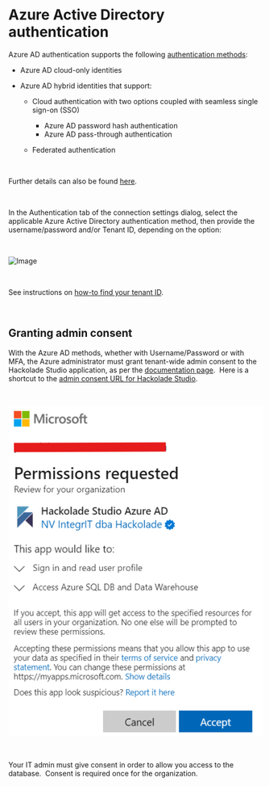 # Azure Active Directory authentication

Azure AD authentication supports the following [authentication methods](<https://docs.microsoft.com/en-us/azure/azure-sql/database/authentication-aad-configure> "target=\"\_blank\""):

* Azure AD cloud-only identities
* Azure AD hybrid identities that support:

  * Cloud authentication with two options coupled with seamless single sign-on (SSO)

    * Azure AD password hash authentication
    * Azure AD pass-through authentication

  * Federated authentication

&nbsp;

Further details can also be found [here](<https://docs.microsoft.com/en-us/azure/azure-sql/database/authentication-mfa-ssms-overview> "target=\"\_blank\"").

&nbsp;

In the Authentication tab of the connection settings dialog, select the applicable Azure Active Directory authentication method, then provide the username/password and/or Tenant ID, depending on the option:

&nbsp;

![Image](<lib/SQL Server - Azure AD authentication.png>)

&nbsp;

See instructions on [how-to find your tenant ID](<https://docs.microsoft.com/en-us/azure/active-directory/fundamentals/active-directory-how-to-find-tenant> "target=\"\_blank\"").

&nbsp;

## Granting admin consent

With the Azure AD methods, whether with Username/Password or with MFA, the Azure administrator must grant tenant-wide admin consent to the Hackolade Studio application, as per the [documentation page](<https://learn.microsoft.com/en-us/entra/identity/enterprise-apps/grant-admin-consent?pivots=portal#grant-tenant-wide-admin-consent-in-enterprise-apps-pane> "target=\"\_blank\"").&nbsp; Here is a shortcut to the [admin consent URL for Hackolade Studio](<https://login.microsoftonline.com/organizations/adminconsent?client\_id=0dc36597-bc44-49f8-a4a7-ae5401959b85> "target=\"\_blank\"").

&nbsp;

![Image](<lib/Azure AD MFA consent.png>)

&nbsp;

Your IT admin must give consent in order to allow you access to the database.&nbsp; Consent is required once for the organization.

&nbsp;

 

&nbsp;

